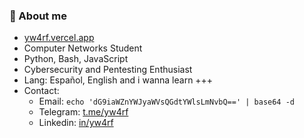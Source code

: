 ### 🌱 About me
- [yw4rf.vercel.app](https://yw4rf.vercel.app)
- Computer Networks Student
- Python, Bash, JavaScript
- Cybersecurity and Pentesting Enthusiast 
- Lang: Español, English and i wanna learn +++
- Contact:
  - Email: `echo 'dG9iaWZnYWJyaWVsQGdtYWlsLmNvbQ==' | base64 -d`
  - Telegram: [t.me/yw4rf](https://t.me/yw4rf)
  - Linkedin: [in/yw4rf](https://linkedin.com/yw4rf)
